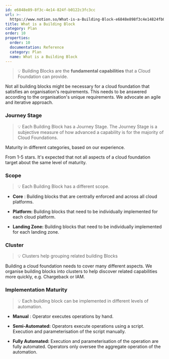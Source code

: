 ```yaml
---
id: e6848e89-8f3c-4e14-824f-b0122c3fc3cc
url: >-
  https://www.notion.so/What-is-a-Building-Block-e6848e898f3c4e14824fb0122c3fc3cc
title: What is a Building Block
category: Plan
order: 10
properties:
  order: 10
  documentation: Reference
  category: Plan
  name: What is a Building Block
---
```


> 💡 Building Blocks are the **fundamental capabilities** that a Cloud Foundation can provide.

Not all building blocks might be necessary for a cloud foundation that satisfies an organisation's requirements. This needs to be answered according to the organisation's unique requirements. We advocate an agile and iterative approach.

### Journey Stage

> 💡 Each Building Block has a Journey Stage. The Journey Stage is a subjective measure of how advanced a capability is for the majority of Cloud Foundations.

Maturity in different categories, based on our experience.

From 1-5 stars. It's expected that not all aspects of a cloud foundation target about the same level of maturity.

### Scope

> 💡 Each Building Block has a different scope.

- **Core** : Building blocks that are centrally enforced and across all cloud platforms.

- **Platform:** Building blocks that need to be individually implemented for each cloud platform.

- **Landing Zone:** Building blocks that need to be individually implemented for each landing zone.

### Cluster

> 💡 Clusters help grouping related building Blocks

Building a cloud foundation needs to cover many different aspects. We organise building blocks into clusters to help discover related capabilities more quickly, e.g. Chargeback or IAM.

### Implementation Maturity

> 💡 Each building block can be implemented in different levels of automation.

- **Manual** : Operator executes operations by hand.

- **Semi-Automated:** Operators execute operations using a script. Execution and parameterisation of the script manually.

- **Fully Automated:** Execution and parameterisation of the operation are fully automated. Operators only oversee the aggregate operation of the automation.